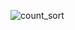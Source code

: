![count_sort](https://user-images.githubusercontent.com/85753752/148691818-ace55f82-368f-4f3a-88f1-8794a8606eb6.jpg)

